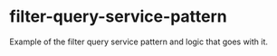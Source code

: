 # filter-query-service-pattern
Example of the filter query service pattern and logic that goes with it.
